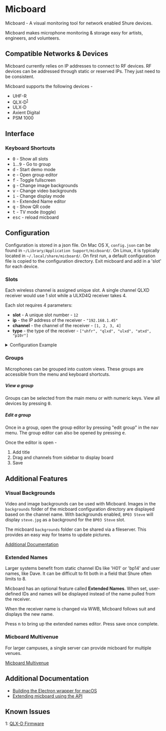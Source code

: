 # Micboard
Micboard - A visual monitoring tool for network enabled Shure devices.

Micboard makes microphone monitoring & storage easy for artists, engineers, and volunteers.


## Compatible Networks & Devices
Micboard currently relies on IP addresses to connect to RF devices.  RF devices can be addressed through static or reserved IPs.  They just need to be consistent.

Micboard supports the following devices -
* UHF-R
* QLX-D<sup>[1](#qlxd)</sup>
* ULX-D
* Axient Digital
* PSM 1000

## Interface

### Keyboard Shortcuts
* <kbd>0</kbd> - Show all slots
* <kbd>1</kbd>...<kbd>9</kbd> - Go to group
* <kbd>d</kbd> - Start demo mode
* <kbd>e</kbd> - Open group editor
* <kbd>f</kbd> - Toggle fullscreen
* <kbd>g</kbd> - Change image backgrounds
* <kbd>v</kbd> - Change video backgrounds
* <kbd>i</kbd> - Change display mode
* <kbd>n</kbd> - Extended Name editor
* <kbd>q</kbd> - Show QR code
* <kbd>t</kbd> - TV mode (toggle)
* <kbd>esc</kbd> - reload micboard



## Configuration
Configuration is stored in a json file.  On Mac OS X, `config.json` can be found in `~/Library/Application Support/micboard/`.  On Linux, it is typically located in `~/.local/share/micboard/`.  On first run, a default configuration file is copied to the configuration directory.  Exit micboard and add in a 'slot' for each device.


### Slots
Each wireless channel is assigned unique slot. A single channel QLXD receiver would use 1 slot while a ULXD4Q receiver takes 4.

Each slot requires 4 parameters:
* **slot** - A unique slot number - `12`
* **ip** - the IP address of the receiver - `"192.168.1.45"`
* **channel** - the channel of the receiver - `[1, 2, 3, 4]`
* **type** - the type of the receiver - `["uhfr", "qlxd", "ulxd", "atxd", "p10r"]`

<details><summary>Configuration Example</summary>

```javascript
"slots": [
    {
      "slot": 1,
      "ip" : "192.0.2.11",
      "channel": 1,
      "type": "qlxd"
    },
    {
      "slot": 2,
      "ip" : "192.0.2.12",
      "channel": 1,
      "type": "qlxd"
    },
    {
      "slot": 3,
      "ip" : "192.0.2.13",
      "channel": 1,
      "type": "uhfr"
    },
    {
      "slot": 4,
      "ip" : "192.0.2.13",
      "channel": 2,
      "type": "uhfr"
    },
    {
      "slot": 5,
      "ip" : "192.0.2.14",
      "channel": 1,
      "type": "ulxd"
    },
    {
      "slot": 6,
      "ip" : "192.0.2.14",
      "channel": 2,
      "type": "ulxd"
    },
    {
      "slot": 7,
      "ip" : "192.0.2.14",
      "channel": 3,
      "type": "ulxd"
    },
    {
      "slot": 8,
      "ip" : "192.0.2.14",
      "channel": 4,
      "type": "ulxd"
    }
  ]
```
</details>

### Groups
Microphones can be grouped into custom views. These groups are accessible from the menu and keyboard shortcuts.

##### View a group
Groups can be selected from the main menu or with numeric keys.  View all devices by pressing <kbd>0</kbd>.

##### Edit a group
Once in a group, open the group editor by pressing "edit group" in the nav menu.  The group editor can also be opened by pressing <kbd>e</kbd>.

Once the editor is open -
1. Add title
2. Drag and channels from sidebar to display board
3. Save


## Additional Features
### Visual Backgrounds
Video and image backgrounds can be used with Micboard. Images in the `backgrounds` folder of the micboard configuration directory are displayed based on the channel name. With backgrounds enabled, `BP03 Steve` will display `steve.jpg` as a background for the `BP03 Steve` slot.

The micboard `backgrounds` folder can be shared via a fileserver.  This provides an easy way for teams to update pictures.

[Additional Documentation](docs/fileshare.md)

### Extended Names
Larger systems benefit from static channel IDs like 'H01' or 'bp14' and user names, like Dave.  It can be difficult to fit both in a field that Shure often limits to 8.

Micboard has an optional feature called **Extended Names**.  When set, user-defined IDs and names will be displayed instead of the name pulled from the receiver.

When the receiver name is changed via WWB, Micboard follows suit and displays the new name.

Press <kbd>n</kbd> to bring up the extended names editor.  Press save once complete.


### Micboard Multivenue
For larger campuses, a single server can provide micboard for multiple venues.

[Micboard Multivenue](docs/multivenue.md)


## Additional Documentation
* [Building the Electron wrapper for macOS](docs/electron.md)
* [Extending micboard using the API](docs/api.md)


## Known Issues
<a name="qlxd">1</a>: [QLX-D Firmware](docs/qlxd.md)
